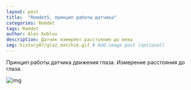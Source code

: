 ```yaml
---
layout: post
title:  "Remdet5, принцип работы датчика"
categories: Remdet
tags: Remdet
author: Alex Koblov
description: Датчик измеряет расстояние до века
img: history07/glaz_datchik.gif # Add image post (optional)
---
```

<p>Принцип работы датчика движения глаза. Измерение расстояния до глаза.</p>
<p><img src="{{ site.baseurl }}/assets/images/history07/glaz_datchik.gif" alt="img"></p> 

   
   